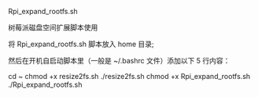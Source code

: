 Rpi_expand_rootfs.sh 

树莓派磁盘空间扩展脚本使用

将 Rpi_expand_rootfs.sh 脚本放入 home 目录;

然后在开机自启动脚本里（一般是 ~/.bashrc 文件）添加以下 5 行内容：

cd ~
chmod +x resize2fs.sh
./resize2fs.sh
chmod +x Rpi_expand_rootfs.sh
./Rpi_expand_rootfs.sh
